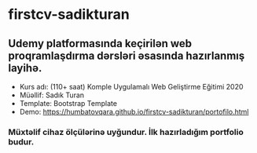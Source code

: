 # firstcv-sadikturan
## Udemy platformasında keçirilən web proqramlaşdırma dərsləri əsasında hazırlanmış layihə.
- Kurs adı: (110+ saat) Komple Uygulamalı Web Geliştirme Eğitimi 2020
- Müəllif: Sadık Turan
- Template: Bootstrap Template
- Demo: https://humbatovqara.github.io/firstcv-sadikturan/portofilo.html

### Müxtəlif cihaz ölçülərinə uyğundur. İlk hazırladığım portfolio budur.
